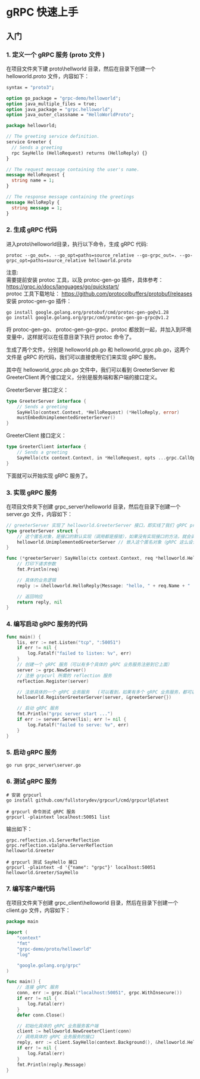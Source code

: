 # gRPC 快速上手

## 入门
### 1. 定义一个 gRPC 服务 (proto 文件 )
在项目文件夹下建 proto\hellworld 目录，然后在目录下创建一个 helloworld.proto 文件，内容如下：
```proto
syntax = "proto3";

option go_package = "grpc-demo/helloworld";
option java_multiple_files = true;
option java_package = "grpc.helloworld";
option java_outer_classname = "HelloWorldProto";

package helloworld;

// The greeting service definition.
service Greeter {
  // Sends a greeting
  rpc SayHello (HelloRequest) returns (HelloReply) {}
}

// The request message containing the user's name.
message HelloRequest {
  string name = 1;
}

// The response message containing the greetings
message HelloReply {
  string message = 1;
}
```
### 2. 生成 gRPC 代码
进入proto\helloworld目录，执行以下命令，生成 gRPC 代码:
```shell
protoc --go_out=. --go_opt=paths=source_relative --go-grpc_out=. --go-grpc_opt=paths=source_relative helloworld.proto
```

注意:  
需要提前安装 protoc 工具，以及 protoc-gen-go 插件，具体参考：https://grpc.io/docs/languages/go/quickstart/  
protoc 工具下载地址：
https://github.com/protocolbuffers/protobuf/releases   
安装 protoc-gen-go 插件：
```shell
go install google.golang.org/protobuf/cmd/protoc-gen-go@v1.28
go install google.golang.org/grpc/cmd/protoc-gen-go-grpc@v1.2
```
将 protoc-gen-go、 protoc-gen-go-grpc、protoc 都放到一起，并加入到环境变量中，这样就可以在任意目录下执行 protoc 命令了。


生成了两个文件，分别是 helloworld.pb.go 和 helloworld_grpc.pb.go，这两个文件是 gRPC 的代码，我们可以直接使用它们来实现 gRPC 服务。

其中在 helloworld_grpc.pb.go 文件中，我们可以看到 GreeterServer 和 GreeterClient 两个接口定义，分别是服务端和客户端的接口定义。

GreeterServer 接口定义：
```go
type GreeterServer interface {
	// Sends a greeting
	SayHello(context.Context, *HelloRequest) (*HelloReply, error)
	mustEmbedUnimplementedGreeterServer()
}
```

GreeterClient 接口定义：
```go
type GreeterClient interface {
	// Sends a greeting
	SayHello(ctx context.Context, in *HelloRequest, opts ...grpc.CallOption) (*HelloReply, error)
}
```

下面就可以开始实现 gRPC 服务了。

### 3. 实现 gRPC 服务
在项目文件夹下创建 grpc_server\helloworld 目录，然后在目录下创建一个 server.go 文件，内容如下：
```go
// greeterServer 实现了 helloworld.GreeterServer 接口，即实线了我们 gRPC proto 文件中定义的 gRPC 服务
type greeterServer struct {
	// 这个匿名对象，是接口的默认实现（调用都是报错），如果没有实现接口的方法，就会调用这个匿名对象的方法
	helloworld.UnimplementedGreeterServer // 嵌入这个匿名对象（gRPC 这么设计，升级方便，升级的，以前的接口的实现，不会编译错误）
}

func (*greeterServer) SayHello(ctx context.Context, req *helloworld.HelloRequest) (*helloworld.HelloReply, error) {
	// 打印下请求参数
	fmt.Println(req)

	// 具体的业务逻辑
	reply := &helloworld.HelloReply{Message: "hello, " + req.Name + " !"}

	// 返回响应
	return reply, nil
}
```

### 4. 编写启动 gRPC 服务的代码
```go
func main() {
	lis, err := net.Listen("tcp", ":50051")
	if err != nil {
		log.Fatalf("failed to listen: %v", err)
	}
	// 创建一个 gRPC 服务（可以有多个具体的 gRPC 业务服务注册到它上面）
	server := grpc.NewServer()
	// 注册 grpcurl 所需的 reflection 服务
	reflection.Register(server)

	// 注册具体的一个 gRPC 业务服务   (可以看到，如果有多个 gRPC 业务服务，都可以这么注册在一起)
	helloworld.RegisterGreeterServer(server, &greeterServer{})

	// 启动 gRPC 服务
	fmt.Println("grpc server start ...")
	if err := server.Serve(lis); err != nil {
		log.Fatalf("failed to serve: %v", err)
	}
}
```

### 5. 启动 gRPC 服务
```shell
go run grpc_server\server.go
```

### 6. 测试 gRPC 服务
```shell
# 安装 grpcurl
go install github.com/fullstorydev/grpcurl/cmd/grpcurl@latest
```
```shell
# grpcurl 命令测试 gRPC 服务
grpcurl -plaintext localhost:50051 list
```
输出如下：
```
grpc.reflection.v1.ServerReflection
grpc.reflection.v1alpha.ServerReflection
helloworld.Greeter
```

```shell
# grpcurl 测试 SayHello 接口
grpcurl -plaintext -d '{"name": "grpc"}' localhost:50051 helloworld.Greeter/SayHello
```


### 7. 编写客户端代码
在项目文件夹下创建 grpc_client\helloworld 目录，然后在目录下创建一个 client.go 文件，内容如下：
```go
package main

import (
	"context"
	"fmt"
	"grpc-demo/proto/helloworld"
	"log"

	"google.golang.org/grpc"
)

func main() {
	// 连接 gRPC 服务
	conn, err := grpc.Dial("localhost:50051", grpc.WithInsecure())
	if err != nil {
		log.Fatal(err)
	}
	defer conn.Close()

	// 初始化具体的 gRPC 业务服务客户端
	client := helloworld.NewGreeterClient(conn)
	// 调用具体的 gRPC 业务服务的接口
	reply, err := client.SayHello(context.Background(), &helloworld.HelloRequest{Name: "zhangsan峰"})
	if err != nil {
		log.Fatal(err)
	}
	fmt.Println(reply.Message)
}
```
